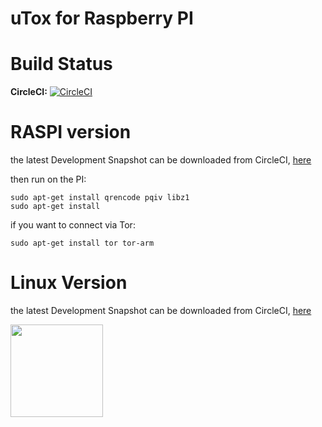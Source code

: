 # uTox for Raspberry PI

Build Status
=
**CircleCI:** [![CircleCI](https://circleci.com/gh/zoff99/uTox/tree/zoff99%2Fraspi.png?style=badge)](https://circleci.com/gh/zoff99/uTox)


RASPI version
=
the latest Development Snapshot can be downloaded from CircleCI, [here](https://circleci.com/api/v1/project/zoff99/uTox/latest/artifacts/0/$CIRCLE_ARTIFACTS/RASPI/utox?filter=successful&branch=zoff99%2Fraspi)

<!--
and you will need the libraries as well

[c-toxcore](https://circleci.com/api/v1/project/zoff99/uTox/latest/artifacts/0/$CIRCLE_ARTIFACTS/RASPI/pkg_c-toxcore.tar.gz?filter=successful&branch=zoff99%2Fraspi)

[libsodium](https://circleci.com/api/v1/project/zoff99/uTox/latest/artifacts/0/$CIRCLE_ARTIFACTS/RASPI/pkg_libsodium.tar.gz?filter=successful&branch=zoff99%2Fraspi)
-->

then run on the PI:
```
sudo apt-get install qrencode pqiv libz1
sudo apt-get install 
```

if you want to connect via Tor:
```
sudo apt-get install tor tor-arm
```


Linux Version
=
the latest Development Snapshot can be downloaded from CircleCI, [here](https://circleci.com/api/v1/project/zoff99/uTox/latest/artifacts/0/$CIRCLE_ARTIFACTS/ubuntu_14_04_binaries/utox?filter=successful&branch=zoff99%2Fraspi)

<img src="https://circleci.com/api/v1/project/zoff99/uTox/latest/artifacts/0/$CIRCLE_ARTIFACTS/capture_app_running.png?filter=successful&branch=zoff99%2Fraspi" width="148">
